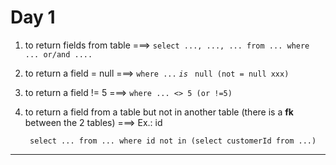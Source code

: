 
# Day 1
1. to return fields from table ===> ```select ..., ..., ... from ... where ... or/and ....```
2. to return a field = null ===> ```where ...``` *```is ```* ```null (not = null xxx)```
3. to return a field != 5 ===> ```where ... <> 5 (or !=5)```
4. to return a field from a table but not in another table (there is a **fk** between the 2 tables) ===> Ex.: id

    ``` select ... from ... where id not in (select customerId from ...)```
------------------------------------------------------------------------------------------------------------------








